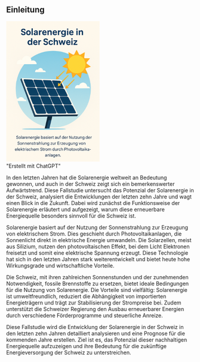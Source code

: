 ## Einleitung

<div class="float-right-image" style="width: 250px">
    <img src="assets/images/solarenergie.png">
    <div class="image-label">"Erstellt mit ChatGPT"</div>
</div>

In den letzten Jahren hat die Solarenergie weltweit an Bedeutung gewonnen, und auch in der Schweiz zeigt sich ein bemerkenswerter Aufwärtstrend. Diese Fallstudie untersucht das Potenzial der Solarenergie in der Schweiz, analysiert die Entwicklungen der letzten zehn Jahre und wagt einen Blick in die Zukunft. Dabei wird zunächst die Funktionsweise der Solarenergie erläutert und aufgezeigt, warum diese erneuerbare Energiequelle besonders sinnvoll für die Schweiz ist.

Solarenergie basiert auf der Nutzung der Sonnenstrahlung zur Erzeugung von elektrischem Strom. Dies geschieht durch Photovoltaikanlagen, die Sonnenlicht direkt in elektrische Energie umwandeln. Die Solarzellen, meist aus Silizium, nutzen den photovoltaischen Effekt, bei dem Licht Elektronen freisetzt und somit eine elektrische Spannung erzeugt. Diese Technologie hat sich in den letzten Jahren stark weiterentwickelt und bietet heute hohe Wirkungsgrade und wirtschaftliche Vorteile.

Die Schweiz, mit ihren zahlreichen Sonnenstunden und der zunehmenden Notwendigkeit, fossile Brennstoffe zu ersetzen, bietet ideale Bedingungen für die Nutzung von Solarenergie. Die Vorteile sind vielfältig: Solarenergie ist umweltfreundlich, reduziert die Abhängigkeit von importierten Energieträgern und trägt zur Stabilisierung der Strompreise bei. Zudem unterstützt die Schweizer Regierung den Ausbau erneuerbarer Energien durch verschiedene Förderprogramme und steuerliche Anreize.

Diese Fallstudie wird die Entwicklung der Solarenergie in der Schweiz in den letzten zehn Jahren detailliert analysieren und eine Prognose für die kommenden Jahre erstellen. Ziel ist es, das Potenzial dieser nachhaltigen Energiequelle aufzuzeigen und ihre Bedeutung für die zukünftige Energieversorgung der Schweiz zu unterstreichen.